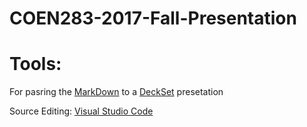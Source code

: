 # COEN283-2017-Fall-Presentation

# Tools:

For pasring the [MarkDown](https://daringfireball.net/projects/markdown/) to a [DeckSet](https://www.decksetapp.com/) presetation 

Source Editing: [Visual Studio Code](https://code.visualstudio.com/)

